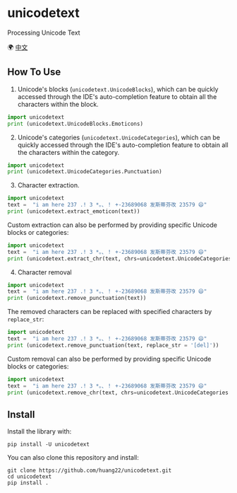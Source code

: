 # unicodetext
Processing Unicode Text

🌍 [中文](README_cn.md)

## How To Use
1. Unicode's blocks (`unicodetext.UnicodeBlocks`), which can be quickly accessed through the IDE's auto-completion feature to obtain all the characters within the block.
```python
import unicodetext
print (unicodetext.UnicodeBlocks.Emoticons)
```
2. Unicode's categories (`unicodetext.UnicodeCategories`), which can be quickly accessed through the IDE's auto-completion feature to obtain all the characters within the category.
```python
import unicodetext
print (unicodetext.UnicodeCategories.Punctuation)
```
3. Character extraction.
```python
import unicodetext
text =  "i am here 237 .! 3 *。、！ +-23689068 发斯蒂芬改 23579 😄"
print (unicodetext.extract_emoticon(text))
```
Custom extraction can also be performed by providing specific Unicode blocks or categories:
```python
import unicodetext
text =  "i am here 237 .! 3 *。、！ +-23689068 发斯蒂芬改 23579 😄"
print (unicodetext.extract_chr(text, chrs=unicodetext.UnicodeCategories.Symbol))
```

4. Character removal
```python
import unicodetext
text =  "i am here 237 .! 3 *。、！ +-23689068 发斯蒂芬改 23579 😄"
print (unicodetext.remove_punctuation(text))
```
The removed characters can be replaced with specified characters by `replace_str`:
```python
import unicodetext
text =  "i am here 237 .! 3 *。、！ +-23689068 发斯蒂芬改 23579 😄"
print (unicodetext.remove_punctuation(text, replace_str = '[del]'))
```

Custom removal can also be performed by providing specific Unicode blocks or categories:
```python
import unicodetext
text =  "i am here 237 .! 3 *。、！ +-23689068 发斯蒂芬改 23579 😄"
print (unicodetext.remove_chr(text, chrs=unicodetext.UnicodeCategories.Symbol))
```

## Install
Install the library with:
```shell
pip install -U unicodetext
```
You can also clone this repository and install:
```shell
git clone https://github.com/huang22/unicodetext.git
cd unicodetext
pip install .
```